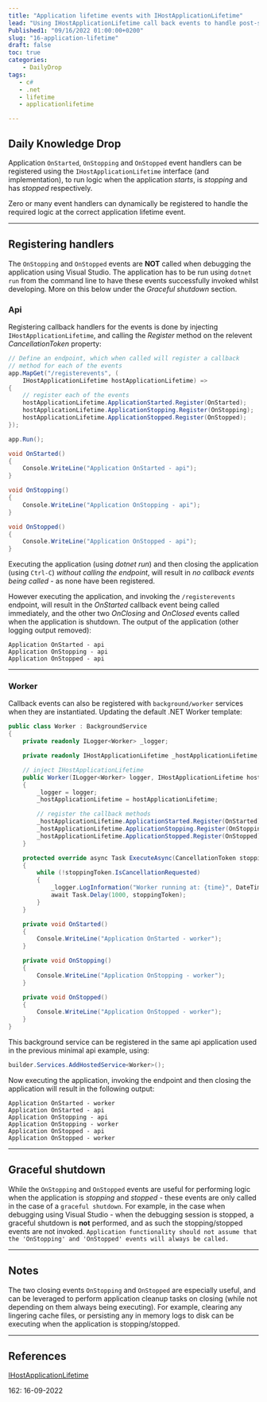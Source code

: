 ```yaml
---
title: "Application lifetime events with IHostApplicationLifetime"
lead: "Using IHostApplicationLifetime call back events to handle post-startup and graceful shutdown tasks"
Published1: "09/16/2022 01:00:00+0200"
slug: "16-application-lifetime"
draft: false
toc: true
categories:
    - DailyDrop
tags:
   - c#
   - .net
   - lifetime
   - applicationlifetime

---
```


## Daily Knowledge Drop

Application `OnStarted`, `OnStopping` and `OnStopped` event handlers can be registered using the `IHostApplicationLifetime` interface (and implementation), to run logic when the application _starts_, is _stopping_ and has _stopped_ respectively.

Zero or many event handlers can dynamically be registered to handle the required logic at the correct application lifetime event.

---

## Registering handlers
<?# InfoBlock ?>
The `OnStopping` and `OnStopped` events are **NOT** called when debugging the application using Visual Studio. The application has to be run using `dotnet run` from the command line to have these events successfully invoked whilst developing. More on this below under the _Graceful shutdown_ section.
<?#/ InfoBlock ?>

### Api

Registering callback handlers for the events is done by injecting `IHostApplicationLifetime`, and calling the _Register_ method on the relevent _CancellationToken_ property:

``` csharp
// Define an endpoint, which when called will register a callback
// method for each of the events
app.MapGet("/registerevents", (
    IHostApplicationLifetime hostApplicationLifetime) =>
{
    // register each of the events
    hostApplicationLifetime.ApplicationStarted.Register(OnStarted);
    hostApplicationLifetime.ApplicationStopping.Register(OnStopping);
    hostApplicationLifetime.ApplicationStopped.Register(OnStopped);
});

app.Run();

void OnStarted()
{
    Console.WriteLine("Application OnStarted - api");
}

void OnStopping()
{
    Console.WriteLine("Application OnStopping - api");
}

void OnStopped()
{
    Console.WriteLine("Application OnStopped - api");
}
```

Executing the application (using _dotnet run_) and then closing the application (using `Ctrl-C`) _without calling the endpoint_, will result in _no callback events being called_ - as none have been registered.  

However executing the application, and invoking the `/registerevents` endpoint, will result in the _OnStarted_ callback event being called immediately, and the other two _OnClosing_ and _OnClosed_ events called when the application is shutdown. The output of the application (other logging output removed):

``` terminal
Application OnStarted - api
Application OnStopping - api
Application OnStopped - api
```

---

### Worker

Callback events can also be registered with `background/worker` services when they are instantiated. Updating the default .NET Worker template:

``` csharp
public class Worker : BackgroundService
{
    private readonly ILogger<Worker> _logger;

    private readonly IHostApplicationLifetime _hostApplicationLifetime;

    // inject IHostApplicationLifetime
    public Worker(ILogger<Worker> logger, IHostApplicationLifetime hostApplicationLifetime)
    {
        _logger = logger;
        _hostApplicationLifetime = hostApplicationLifetime;

        // register the callback methods
        _hostApplicationLifetime.ApplicationStarted.Register(OnStarted);
        _hostApplicationLifetime.ApplicationStopping.Register(OnStopping);
        _hostApplicationLifetime.ApplicationStopped.Register(OnStopped);
    }

    protected override async Task ExecuteAsync(CancellationToken stoppingToken)
    {
        while (!stoppingToken.IsCancellationRequested)
        {
            _logger.LogInformation("Worker running at: {time}", DateTimeOffset.Now);
            await Task.Delay(1000, stoppingToken);
        }
    }

    private void OnStarted()
    {
        Console.WriteLine("Application OnStarted - worker");
    }

    private void OnStopping()
    {
        Console.WriteLine("Application OnStopping - worker");
    }

    private void OnStopped()
    {
        Console.WriteLine("Application OnStopped - worker");
    }
}
```

This background service can be registered in the same api application used in the previous minimal api example, using:

``` csharp
builder.Services.AddHostedService<Worker>();
```

Now executing the application, invoking the endpoint and then closing the application will result in the following output:

``` terminal
Application OnStarted - worker
Application OnStarted - api
Application OnStopping - api
Application OnStopping - worker
Application OnStopped - api
Application OnStopped - worker
```

--- 

## Graceful shutdown

While the `OnStopping` and `OnStopped` events are useful for performing logic when the application is _stopping_ and _stopped_ - these events are only called in the case of a `graceful shutdown`. For example, in the case when debugging using Visual Studio - when the debugging session is stopped, a graceful shutdown is **not** performed, and as such the stopping/stopped events are not invoked. `Application functionality should not assume that the 'OnStopping' and 'OnStopped' events will always be called.`

---

## Notes

The two closing events `OnStopping` and `OnStopped` are especially useful, and can be leveraged to perform application cleanup tasks on closing (while not depending on them always being executing). For example, clearing any lingering cache files, or persisting any in memory logs to disk can be executing when the application is stopping/stopped.

---

## References

[IHostApplicationLifetime](https://docs.microsoft.com/en-us/aspnet/core/fundamentals/host/generic-host?view=aspnetcore-6.0#ihostapplicationlifetime)   

<?# DailyDrop ?>162: 16-09-2022<?#/ DailyDrop ?>
